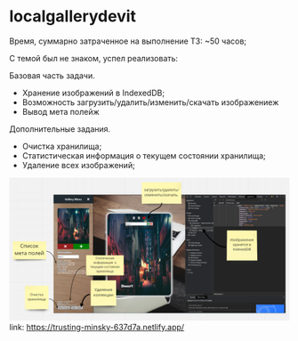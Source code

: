 # localgallerydevit

Время, суммарно затраченное на выполнение ТЗ:
~50 часов;

С темой был не знаком, успел реализовать: 

Базовая часть задачи.
- Хранение изображений в IndexedDB;
- Возможность загрузить/удалить/изменить/скачать изображениеж
- Вывод мета полейж

Дополнительные задания.
- Очистка хранилища;
- Статистическая информация о текущем состоянии хранилища;
- Удаление всех изображений;

![screen](https://github.com/lvalentyn/localgallerydevit/raw/master/src/img/screenshot.png)
link: https://trusting-minsky-637d7a.netlify.app/